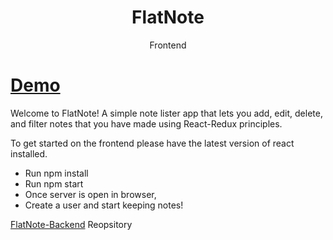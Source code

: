 <h1 align="center">FlatNote</h1>

<div align="center">
  Frontend
</div>

# [Demo](https://drive.google.com/file/d/1S18Q288IUks0Z3fVAseYrD379mGsCoor/view?usp=sharing)

Welcome to FlatNote! A simple note lister app that lets you add, edit, delete, and filter notes that you have made using React-Redux principles.

To get started on the frontend please have the latest version of react installed.

- Run npm install
- Run npm start
- Once server is open in browser,
- Create a user and start keeping notes!

[FlatNote-Backend](https://github.com/yusufcelep/FlatNote-Backend) Reopsitory
